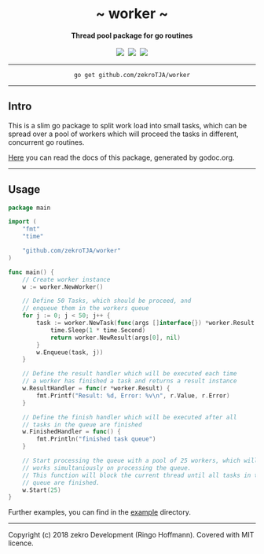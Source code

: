 <div align="center">
    <h1>~ worker ~</h1>
    <strong>Thread pool package for go routines</strong><br><br>
    <a href="https://godoc.org/github.com/zekroTJA/worker"><img src="https://img.shields.io/badge/docs-godoc-c918cc.svg" /></a>&nbsp;
    <a href="https://travis-ci.org/zekroTJA/worker" ><img src="https://travis-ci.org/zekroTJA/worker.svg?branch=master" /></a>&nbsp;
    <a href="https://coveralls.io/github/zekroTJA/worker"><img src="https://coveralls.io/repos/github/zekroTJA/worker/badge.svg" /></a>
<br>
</div>

---

<div align="center">
    <code>go get github.com/zekroTJA/worker</code>
</div>

---

## Intro

This is a slim go package to split work load into small tasks, which can be spread over a pool of workers which will proceed the tasks in different, concurrent go routines.

[Here](https://godoc.org/github.com/zekroTJA/worker) you can read the docs of this package, generated by godoc.org.

---

## Usage

```go
package main

import (
    "fmt"
    "time"

    "github.com/zekroTJA/worker"
)

func main() {
    // Create worker instance
    w := worker.NewWorker()

    // Define 50 Tasks, which should be proceed, and 
    // enqueue them in the workers queue
    for j := 0; j < 50; j++ {
        task := worker.NewTask(func(args []interface{}) *worker.Result {
            time.Sleep(1 * time.Second)
            return worker.NewResult(args[0], nil)
        }
        w.Enqueue(task, j))
    }

    // Define the result handler which will be executed each time
    // a worker has finished a task and returns a result instance
    w.ResultHandler = func(r *worker.Result) {
        fmt.Printf("Result: %d, Error: %v\n", r.Value, r.Error)
    }

    // Define the finish handler which will be executed after all
    // tasks in the queue are finished
    w.FinishedHandler = func() {
        fmt.Println("finished task queue")
    }

    // Start processing the queue with a pool of 25 workers, which will
    // works simultaniously on processing the queue.
    // This function will block the current thread until all tasks in the
    // queue are finished.
    w.Start(25)
}
```

Further examples, you can find in the [example](example) directory.

---

Copyright (c) 2018 zekro Development (Ringo Hoffmann).
Covered with MIT licence.
